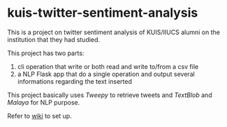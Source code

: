 # kuis-twitter-sentiment-analysis
This is a project on twitter sentiment analysis of KUIS/IIUCS alumni on the institution that they had studied.

This project has two parts:
1. cli operation that write or both read and write to/from a csv file
2. a NLP Flask app that do a single operation and output several informations regarding the text inserted

This project basically uses _Tweepy_ to retrieve tweets and _TextBlob_ and _Malaya_ for NLP purpose.

Refer to [wiki](https://github.com/AreRex14/kuis-twitter-sentiment-analysis/wiki) to set up.
